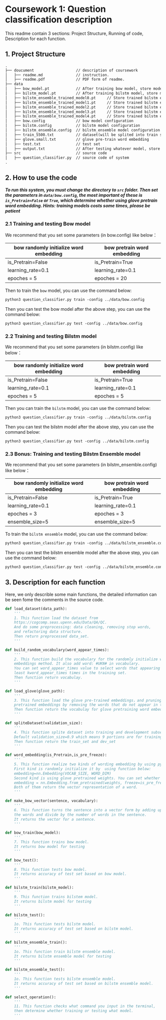 # Coursework 1: Question classification description

This readme contain 3 sections: Project Structure, Running of code, Description for each function.

## 1. Project Structure

```txt
.
├── doucument                   // description of coursework
│   ├── readme.md               // instruction.
│   ├── readme.pdf              // PDF form of readme.
├── data
│   ├── bow_model.pt            // After training bow model, store model in there
│   ├── bilstm_model.pt         // After training bilstm model, store model in there
│   ├── bilstm_ensemble_trained_model0.pt     // Store trained bilstm ensemble model0 in there
│   ├── bilstm_ensemble_trained_model1.pt     // Store trained bilstm ensemble model1 in there
│   ├── bilstm_ensemble_trained_model2.pt     // Store trained bilstm ensemble model2 in there
│   ├── bilstm_ensemble_trained_model3.pt     // Store trained bilstm ensemble model3 in there
│   ├── bilstm_ensemble_trained_model4.pt     // Store trained bilstm ensemble model4 in there
│   ├── bow.config              // bow model configuration
│   ├── bilstm.config           // bilstm model configuration
│   ├── bilstm_ensemble.config  // bilstm_ensemble model configuration
│   ├── train_5500.txt          // dataset(will be splited into train set and dev set)
│   ├── glove.small.txt         // glove pre-train word embedding
│   ├── test.txt                // test set
│   ├── output.txt              // After testing whatever model, store output results in there
├── src                         // source code
│   ├── question_classifier.py  // source code of system
.
```

## 2. How to use the code

***To run this system, you must change the directory to `src` folder. Then set the parameters in `data/bow.config`, the most important of these is `is_Pretrain=False` or `True`, which determine whether using glove pretrain word embedding. Hints: training models costs some times, please be patient***

### 2.1 Training and testing Bow model

We recommend that you set some parameters (in bow.config) like below：

| bow randomly initialize word embedding | bow pretrain word embedding |
| ------------ | ------------- |
| is_Pretrain=False | is_Pretrain=True  |
| learning_rate=0.1 | learning_rate=0.1 |
| epoches = 5 | epoches = 20 |

Then to train the `bow` model, you can use the command below:

```txt
python3 question_classifier.py train -config ../data/bow.config
```

Then you can test the bow model after the above step, you can use the command below:

```txt
python3 question_classifier.py test -config ../data/bow.config
```

### 2.2 Training and testing Bilstm model

We recommend that you set some parameters (in bilstm.config) like below：

| bow randomly initialize word embedding | bow pretrain word embedding |
| ------------ | ------------- |
| is_Pretrain=False | is_Pretrain=True  |
| learning_rate=0.1 | learning_rate=0.1 |
| epoches = 5 | epoches = 5 |

Then you can train the `bilstm` model, you can use the command below:

```txt
python3 question_classifier.py train -config ../data/bilstm.config
```

Then you can test the bilstm model after the above step, you can use the command below:

```txt
python3 question_classifier.py test -config ../data/bilstm.config
```

### 2.3 Bonus: Training and testing Bilstm Ensemble model

We recommend that you set some parameters (in bilstm_ensemble.config) like below：

| bow randomly initialize word embedding | bow pretrain word embedding |
| ------------ | ------------- |
| is_Pretrain=False | is_Pretrain=True  |
| learning_rate=0.1 | learning_rate=0.1 |
| epoches = 3 | epoches = 3 |
| ensemble_size=5 |ensemble_size=5 |

To train the `bilstm ensemble` model, you can use the command below:

```txt
python3 question_classifier.py train -config ../data/bilstm_ensemble.config
```

Then you can test the bilstm ensemble model after the above step, you can use the command below:

```txt
python3 question_classifier.py test -config ../data/bilstm_ensemble.config
```

## 3. Description for each function

Here, we only describle some main functions, the detailed information can be seen fome the comments in the source code.

```python
def load_dataset(data_path):
    '''
    1. This function load the dataset from
    https://cogcomp.seas.upenn.edu/Data/QA/QC​.
    And do some preprocessing: data cleaning, removing stop words,
    and refactoring data structure.
    Then return preprocessed data_set.
    '''

def build_random_vocabulary(word_appear_times):
    '''
    2. This function build the vocabulary for the randomly initialize word
    embeddings method. It also add word: #UKN# in vocabulary.
    You can set word_appear_times value to select words that appearing at
    least kword_appear_times times in the training set.
    Then function return vocabulay.
    '''

def load_glove(glove_path):
    '''
    3. This function load the glove pre-trained embeddings，and pruning
    pretrained embeddings by removing the words that do not appear in the dataset.
    Then function return the vocabulay for glove pretraining word embeddings.
    '''

def spliteDataset(validation_size):
    '''
    4. This function splite dataset into training and development subset.
    Default validation_size=0.9 which means 9 portions are for training, and the other is for development.
    Then function return the train_set and dev_set
    '''

def word_embedding(is_Pretrain,is_pre_freeze):
    '''
    5. This function realize two kinds of wording embedding by using pytorch:
    First kind is randomly initialize it by  using function below:
    embedding=nn.Embedding(VOCAB_SIZE, WORD_DIM)
    Second kind is using glove pretrained weights. You can set whether using freeze:
    embedding = nn.Embedding.from_pretrained(weights, freeze=is_pre_freeze)
    Both of them return the vector representation of a word.
    '''

def make_bow_vector(sentence, vocabulary):
    '''
    6. This function turns the sentence into a vector form by adding up the vectors for all
    the words and divide by the number of words in the sentence.
    It returns the vector for a sentence.
    '''

def bow_train(bow_model):
    '''
    7. This function trains bow model.
    It returns bow model for testing
    '''

def bow_test():
    '''
    8. This function tests bow model.
    It returns accuracy of test set based on bow model.
    '''

def bilstm_train(bilstm_model):
    '''
    9. This function trains bilstem model.
    It returns bilstm model for testing
    '''

def bilstm_test():
    '''
    1o. This function tests bilstm model.
    It returns accuracy of test set based on bilstm model.
    '''

def bilstm_ensemble_train():
    '''
    1o. This function train bilstm ensemble model.
    It returns bilstm ensemble model for testing
    '''

def bilstm_ensemble_test():
    '''
    1o. This function tests bilstm ensemble model.
    It returns accuracy of test set based on bilstm ensemble model.
    '''

def select_operation():
    '''
    11. This function checks what command you input in the terminal,
    then determine whether training or testing what model.
    '''
```
